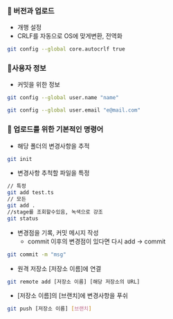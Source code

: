 ### 📌 버전과 업로드
- 개행 설정
- CRLF를 자동으로 OS에 맞게변환, 전역화

```Bash
git config --global core.autocrlf true

```


 
### 📌사용자 정보

- 커밋을 위한 정보

```Bash
git config --global user.name "name"

git config --global user.email "e@mail.com"
```


### 📌 업로드를 위한 기본적인 명령어

- 해당 폴더의 변경사항을 추적
``` Bash
git init
```

- 변경사항 추척할 파일을 특정
```Bash
// 특정
git add test.ts
// 모든
git add .
//stage를 조회할수있음, 녹색으로 강조
git status 
```

- 변경점을 기록, 커밋 메시지 작성
  - commit 이후의 변경점이 있다면 다시 add -> commit
```Bash
git commit -m "msg"
```


- 원격 저장소 [저장소 이름]에 연결
```Bash
git remote add [저장소 이름] [해당 저장소의 URL] 
```

- [저장소 이름]의 [브랜치]에 변경사항을 푸쉬
```Bash
git push [저장소 이름] [브랜치] 
```

